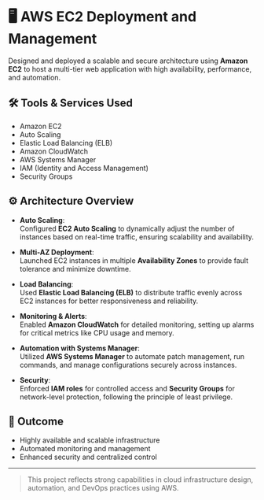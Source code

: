 # 🖥️ AWS EC2 Deployment and Management

Designed and deployed a scalable and secure architecture using **Amazon EC2** to host a multi-tier web application with high availability, performance, and automation.

## 🛠️ Tools & Services Used
- Amazon EC2
- Auto Scaling
- Elastic Load Balancing (ELB)
- Amazon CloudWatch
- AWS Systems Manager
- IAM (Identity and Access Management)
- Security Groups

## ⚙️ Architecture Overview

- **Auto Scaling**:  
  Configured **EC2 Auto Scaling** to dynamically adjust the number of instances based on real-time traffic, ensuring scalability and availability.

- **Multi-AZ Deployment**:  
  Launched EC2 instances in multiple **Availability Zones** to provide fault tolerance and minimize downtime.

- **Load Balancing**:  
  Used **Elastic Load Balancing (ELB)** to distribute traffic evenly across EC2 instances for better responsiveness and reliability.

- **Monitoring & Alerts**:  
  Enabled **Amazon CloudWatch** for detailed monitoring, setting up alarms for critical metrics like CPU usage and memory.

- **Automation with Systems Manager**:  
  Utilized **AWS Systems Manager** to automate patch management, run commands, and manage configurations securely across instances.

- **Security**:  
  Enforced **IAM roles** for controlled access and **Security Groups** for network-level protection, following the principle of least privilege.

## 🚀 Outcome
- Highly available and scalable infrastructure
- Automated monitoring and management
- Enhanced security and centralized control

---

> This project reflects strong capabilities in cloud infrastructure design, automation, and DevOps practices using AWS.

